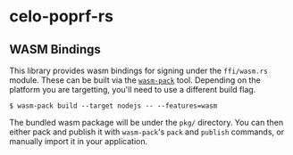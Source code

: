 # celo-poprf-rs

## WASM Bindings

This library provides wasm bindings for signing under the `ffi/wasm.rs` module. These can be built
via the [`wasm-pack`](https://github.com/rustwasm/wasm-pack) tool. Depending on the platform you are 
targetting, you'll need to use a different build flag.

```
$ wasm-pack build --target nodejs -- --features=wasm
```

The bundled wasm package will be under the `pkg/` directory. You can then either pack and publish it 
with `wasm-pack`'s `pack` and `publish` commands, or manually import it in your application.
